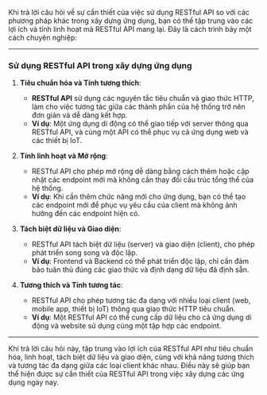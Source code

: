 Khi trả lời câu hỏi về sự cần thiết của việc sử dụng RESTful API so với các phương pháp khác trong xây dựng ứng dụng, bạn có thể tập trung vào các lợi ích và tính linh hoạt mà RESTful API mang lại. Đây là cách trình bày một cách chuyên nghiệp:

---

### Sử dụng RESTful API trong xây dựng ứng dụng

1. **Tiêu chuẩn hóa và Tính tương thích**:

   - **RESTful API** sử dụng các nguyên tắc tiêu chuẩn và giao thức HTTP, làm cho việc tương tác giữa các thành phần của hệ thống trở nên đơn giản và dễ dàng kết hợp.
   - **Ví dụ**: Một ứng dụng di động có thể giao tiếp với server thông qua RESTful API, và cùng một API có thể phục vụ cả ứng dụng web và các thiết bị IoT.

2. **Tính linh hoạt và Mở rộng**:

   - RESTful API cho phép mở rộng dễ dàng bằng cách thêm hoặc cập nhật các endpoint mới mà không cần thay đổi cấu trúc tổng thể của hệ thống.
   - **Ví dụ**: Khi cần thêm chức năng mới cho ứng dụng, bạn có thể tạo các endpoint mới để phục vụ yêu cầu của client mà không ảnh hưởng đến các endpoint hiện có.

3. **Tách biệt dữ liệu và Giao diện**:

   - RESTful API tách biệt dữ liệu (server) và giao diện (client), cho phép phát triển song song và độc lập.
   - **Ví dụ**: Frontend và Backend có thể phát triển độc lập, chỉ cần đảm bảo tuân thủ đúng các giao thức và định dạng dữ liệu đã định sẵn.

4. **Tương thích và Tính tương tác**:
   - RESTful API cho phép tương tác đa dạng với nhiều loại client (web, mobile app, thiết bị IoT) thông qua giao thức HTTP tiêu chuẩn.
   - **Ví dụ**: Một RESTful API có thể cung cấp dữ liệu cho cả ứng dụng di động và website sử dụng cùng một tập hợp các endpoint.

---

Khi trả lời câu hỏi này, tập trung vào lợi ích của RESTful API như tiêu chuẩn hóa, linh hoạt, tách biệt dữ liệu và giao diện, cùng với khả năng tương thích và tương tác đa dạng giữa các loại client khác nhau. Điều này sẽ giúp bạn thể hiện được sự cần thiết của RESTful API trong việc xây dựng các ứng dụng ngày nay.
